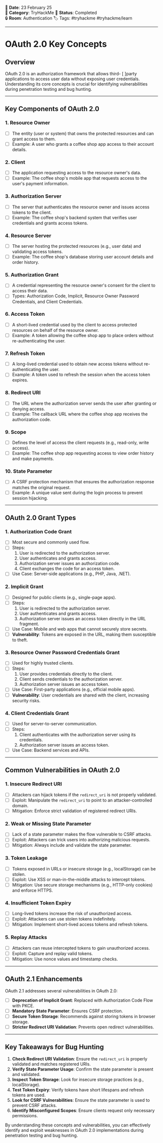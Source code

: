 
📅 **Date**: 23 February 25  
📂 **Category**: TryHackMe 
📝 **Status**: Completed  
🔒 **Room**: Authentication
🏷️ Tags: #tryhackme #tryhackme/learn 

---
# OAuth 2.0 Key Concepts
## Overview
OAuth 2.0 is an authorization framework that allows third- [ ]party applications to access user data without exposing user credentials. Understanding its core concepts is crucial for identifying vulnerabilities during penetration testing and bug hunting.

---

## Key Components of OAuth 2.0

### 1. **Resource Owner**
   - [ ] The entity (user or system) that owns the protected resources and can grant access to them.
   - [ ] Example: A user who grants a coffee shop app access to their account details.

### 2. **Client**
   - [ ] The application requesting access to the resource owner's data.
   - [ ] Example: The coffee shop's mobile app that requests access to the user's payment information.

### 3. **Authorization Server**
   - [ ] The server that authenticates the resource owner and issues access tokens to the client.
   - [ ] Example: The coffee shop's backend system that verifies user credentials and grants access tokens.

### 4. **Resource Server**
   - [ ] The server hosting the protected resources (e.g., user data) and validating access tokens.
   - [ ] Example: The coffee shop's database storing user account details and order history.

### 5. **Authorization Grant**
   - [ ] A credential representing the resource owner's consent for the client to access their data.
   - [ ] Types: Authorization Code, Implicit, Resource Owner Password Credentials, and Client Credentials.

### 6. **Access Token**
   - [ ] A short-lived credential used by the client to access protected resources on behalf of the resource owner.
   - [ ] Example: A token allowing the coffee shop app to place orders without re-authenticating the user.

### 7. **Refresh Token**
   - [ ] A long-lived credential used to obtain new access tokens without re-authenticating the user.
   - [ ] Example: A token used to refresh the session when the access token expires.

### 8. **Redirect URI**
   - [ ] The URL where the authorization server sends the user after granting or denying access.
   - [ ] Example: The callback URL where the coffee shop app receives the authorization code.

### 9. **Scope**
   - [ ] Defines the level of access the client requests (e.g., read-only, write access).
   - [ ] Example: The coffee shop app requesting access to view order history and make payments.

### 10. **State Parameter**
   - [ ] A CSRF protection mechanism that ensures the authorization response matches the original request.
   - [ ] Example: A unique value sent during the login process to prevent session hijacking.

---

## OAuth 2.0 Grant Types

### 1. **Authorization Code Grant**
   - [ ] Most secure and commonly used flow.
   - [ ] Steps:
     1. User is redirected to the authorization server.
     2. User authenticates and grants access.
     3. Authorization server issues an authorization code.
     4. Client exchanges the code for an access token.
   - [ ] Use Case: Server-side applications (e.g., PHP, Java, .NET).

### 2. **Implicit Grant**
   - [ ] Designed for public clients (e.g., single-page apps).
   - [ ] Steps:
     1. User is redirected to the authorization server.
     2. User authenticates and grants access.
     3. Authorization server issues an access token directly in the URL fragment.
   - [ ] Use Case: Mobile and web apps that cannot securely store secrets.
   - [ ] **Vulnerability**: Tokens are exposed in the URL, making them susceptible to theft.

### 3. **Resource Owner Password Credentials Grant**
   - [ ] Used for highly trusted clients.
   - [ ] Steps:
     1. User provides credentials directly to the client.
     2. Client sends credentials to the authorization server.
     3. Authorization server issues an access token.
   - [ ] Use Case: First-party applications (e.g., official mobile apps).
   - [ ] **Vulnerability**: User credentials are shared with the client, increasing security risks.

### 4. **Client Credentials Grant**
   - [ ] Used for server-to-server communication.
   - [ ] Steps:
     1. Client authenticates with the authorization server using its credentials.
     2. Authorization server issues an access token.
   - [ ] Use Case: Backend services and APIs.

---

## Common Vulnerabilities in OAuth 2.0

### 1. **Insecure Redirect URI**
   - [ ] Attackers can hijack tokens if the `redirect_uri` is not properly validated.
   - [ ] Exploit: Manipulate the `redirect_uri` to point to an attacker-controlled domain.
   - [ ] Mitigation: Enforce strict validation of registered redirect URIs.

### 2. **Weak or Missing State Parameter**
   - [ ] Lack of a state parameter makes the flow vulnerable to CSRF attacks.
   - [ ] Exploit: Attackers can trick users into authorizing malicious requests.
   - [ ] Mitigation: Always include and validate the state parameter.

### 3. **Token Leakage**
   - [ ] Tokens exposed in URLs or insecure storage (e.g., localStorage) can be stolen.
   - [ ] Exploit: Use XSS or man-in-the-middle attacks to intercept tokens.
   - [ ] Mitigation: Use secure storage mechanisms (e.g., HTTP-only cookies) and enforce HTTPS.

### 4. **Insufficient Token Expiry**
   - [ ] Long-lived tokens increase the risk of unauthorized access.
   - [ ] Exploit: Attackers can use stolen tokens indefinitely.
   - [ ] Mitigation: Implement short-lived access tokens and refresh tokens.

### 5. **Replay Attacks**
   - [ ] Attackers can reuse intercepted tokens to gain unauthorized access.
   - [ ] Exploit: Capture and replay valid tokens.
   - [ ] Mitigation: Use nonce values and timestamp checks.

---

## OAuth 2.1 Enhancements
OAuth 2.1 addresses several vulnerabilities in OAuth 2.0:
- [ ] **Deprecation of Implicit Grant**: Replaced with Authorization Code Flow with PKCE.
- [ ] **Mandatory State Parameter**: Ensures CSRF protection.
- [ ] **Secure Token Storage**: Recommends against storing tokens in browser storage.
- [ ] **Stricter Redirect URI Validation**: Prevents open redirect vulnerabilities.

---

## Key Takeaways for Bug Hunting
1. **Check Redirect URI Validation**: Ensure the `redirect_uri` is properly validated and matches registered URIs.
2. **Verify State Parameter Usage**: Confirm the state parameter is present and validated.
3. **Inspect Token Storage**: Look for insecure storage practices (e.g., localStorage).
4. **Test Token Expiry**: Verify tokens have short lifespans and refresh tokens are used.
5. **Look for CSRF Vulnerabilities**: Ensure the state parameter is used to prevent CSRF attacks.
6. **Identify Misconfigured Scopes**: Ensure clients request only necessary permissions.

By understanding these concepts and vulnerabilities, you can effectively identify and exploit weaknesses in OAuth 2.0 implementations during penetration testing and bug hunting.
